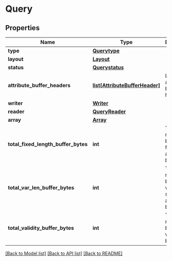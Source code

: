 # Query

## Properties
Name | Type | Description | Notes
------------ | ------------- | ------------- | -------------
**type** | [**Querytype**](Querytype.md) |  | 
**layout** | [**Layout**](Layout.md) |  | 
**status** | [**Querystatus**](Querystatus.md) |  | 
**attribute_buffer_headers** | [**list[AttributeBufferHeader]**](AttributeBufferHeader.md) | List of attribute buffer headers | 
**writer** | [**Writer**](Writer.md) |  | [optional] 
**reader** | [**QueryReader**](QueryReader.md) |  | [optional] 
**array** | [**Array**](Array.md) |  | 
**total_fixed_length_buffer_bytes** | **int** | Total number of bytes in fixed size attribute buffers. | 
**total_var_len_buffer_bytes** | **int** | Total number of bytes in variable size attribute buffers. | 
**total_validity_buffer_bytes** | **int** | Total number of bytes in validity buffers | [optional] 

[[Back to Model list]](../README.md#documentation-for-models) [[Back to API list]](../README.md#documentation-for-api-endpoints) [[Back to README]](../README.md)


